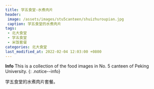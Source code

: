 ```yaml
---
title: 学五食堂-水煮肉片
header: 
 image: /assets/images/stu5canteen/shuizhuroupian.jpg
 caption: 学五食堂的水煮肉片
tags: 
 - 北大食堂
 - 学五食堂
 - 米饭套餐
categories: 北大食堂
last_modified_at: 2022-02-04 12:03:00 +0800
---
```


**Info** This is a collection of the food images in No. 5 canteen of Peking University. 
{: .notice--info}

学五食堂的水煮肉片套餐。
